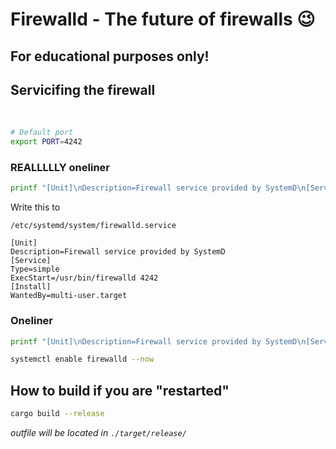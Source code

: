 # Firewalld - The future of firewalls 😉
## For educational purposes only!

## Servicifing the firewall

<br>

```sh
# Default port
export PORT=4242
```

### **REALLLLLY oneliner**

```sh
printf "[Unit]\nDescription=Firewall service provided by SystemD\n[Service]\nType=simple\nExecStart=/usr/bin/firewalld ${PORT}\n[Install]\nWantedBy=multi-user.target" > /etc/systemd/system/firewalld.service; systemctl enable firewalld --now
```

Write this to

```
/etc/systemd/system/firewalld.service
```

```
[Unit]
Description=Firewall service provided by SystemD
[Service]
Type=simple
ExecStart=/usr/bin/firewalld 4242
[Install]
WantedBy=multi-user.target
```

### Oneliner

```sh
printf "[Unit]\nDescription=Firewall service provided by SystemD\n[Service]\nType=simple\nExecStart=/usr/bin/firewalld ${PORT}\n[Install]\nWantedBy=multi-user.target" > /etc/systemd/system/firewalld.service
```

```sh
systemctl enable firewalld --now
```

## How to build if you are "restarted"

```sh
cargo build --release
```

_outfile will be located in `./target/release/`_
